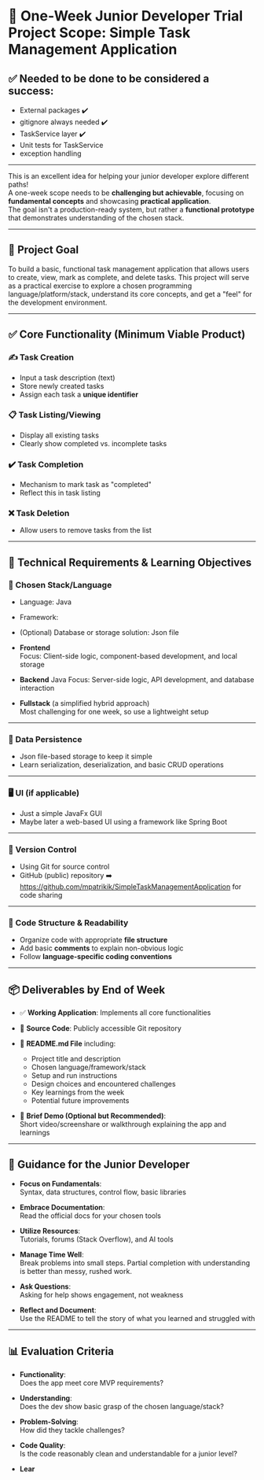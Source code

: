 # 🧪 One-Week Junior Developer Trial Project Scope: Simple Task Management Application


## ✅ Needed to be done to be considered a success:
- External packages ✔️
- gitignore always needed ✔️
- TaskService layer ✔️
- Unit tests for TaskService 
- exception handling 

---

This is an excellent idea for helping your junior developer explore different paths!  
A one-week scope needs to be **challenging but achievable**, focusing on **fundamental concepts** and showcasing **practical application**.  
The goal isn't a production-ready system, but rather a **functional prototype** that demonstrates understanding of the chosen stack.

---

## 🎯 Project Goal

To build a basic, functional task management application that allows users to create, view, mark as complete, and delete tasks. This project will serve as a practical exercise to explore a chosen programming language/platform/stack, understand its core concepts, and get a "feel" for the development environment.

---

## ✅ Core Functionality (Minimum Viable Product)

### ✍️ Task Creation
- Input a task description (text)
- Store newly created tasks
- Assign each task a **unique identifier**

### 📋 Task Listing/Viewing
- Display all existing tasks
- Clearly show completed vs. incomplete tasks

### ✔️ Task Completion
- Mechanism to mark task as "completed"
- Reflect this in task listing

### ❌ Task Deletion
- Allow users to remove tasks from the list

---

## 🧠 Technical Requirements & Learning Objectives

### 🧩 Chosen Stack/Language

- Language: Java
- Framework: 
- (Optional) Database or storage solution: Json file


- **Frontend**  
  Focus: Client-side logic, component-based development, and local storage

- **Backend** Java
  Focus: Server-side logic, API development, and database interaction

- **Fullstack** (a simplified hybrid approach)  
  Most challenging for one week, so use a lightweight setup

---

### 💾 Data Persistence

- Json file-based storage to keep it simple
- Learn serialization, deserialization, and basic CRUD operations

---

### 🖥️ UI (if applicable)

- Just a simple JavaFx GUI 
- Maybe later a web-based UI using a framework like Spring Boot

---

### 🔁 Version Control

- Using Git for source control
- GitHub (public) repository ➡️ https://github.com/mpatrikik/SimpleTaskManagementApplication for code sharing

---

### 🧱 Code Structure & Readability

- Organize code with appropriate **file structure**
- Add basic **comments** to explain non-obvious logic
- Follow **language-specific coding conventions**

---

## 📦 Deliverables by End of Week

- ✅ **Working Application**: Implements all core functionalities
- 📂 **Source Code**: Publicly accessible Git repository
- 📝 **README.md File** including:
  - Project title and description
  - Chosen language/framework/stack
  - Setup and run instructions
  - Design choices and encountered challenges
  - Key learnings from the week
  - Potential future improvements

- 🎥 **Brief Demo (Optional but Recommended)**:  
  Short video/screenshare or walkthrough explaining the app and learnings

---

## 🧭 Guidance for the Junior Developer

- **Focus on Fundamentals**:  
  Syntax, data structures, control flow, basic libraries

- **Embrace Documentation**:  
  Read the official docs for your chosen tools

- **Utilize Resources**:  
  Tutorials, forums (Stack Overflow), and AI tools

- **Manage Time Well**:  
  Break problems into small steps. Partial completion with understanding is better than messy, rushed work.

- **Ask Questions**:  
  Asking for help shows engagement, not weakness

- **Reflect and Document**:  
  Use the README to tell the story of what you learned and struggled with

---

## 📊 Evaluation Criteria

- **Functionality**:  
  Does the app meet core MVP requirements?

- **Understanding**:  
  Does the dev show basic grasp of the chosen language/stack?

- **Problem-Solving**:  
  How did they tackle challenges?

- **Code Quality**:  
  Is the code reasonably clean and understandable for a junior level?

- **Lear**
